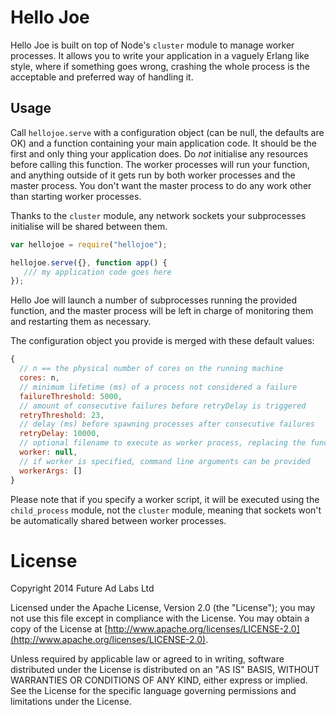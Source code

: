 # Hello Joe

Hello Joe is built on top of Node's `cluster` module to manage worker
processes. It allows you to write your application in a vaguely Erlang
like style, where if something goes wrong, crashing the whole process
is the acceptable and preferred way of handling it.

## Usage

Call `hellojoe.serve` with a configuration object (can be null, the
defaults are OK) and a function containing your main application code.
It should be the first and only thing your application does. Do *not*
initialise any resources before calling this function. The worker
processes will run your function, and anything outside of it gets run
by both worker processes and the master process. You don't want the
master process to do any work other than starting worker processes.

Thanks to the `cluster` module, any network sockets your subprocesses
initialise will be shared between them.

```js
var hellojoe = require("hellojoe");

hellojoe.serve({}, function app() {
   /// my application code goes here
});
```

Hello Joe will launch a number of subprocesses running the provided
function, and the master process will be left in charge of monitoring
them and restarting them as necessary.

The configuration object you provide is merged with these default
values:

```js
{
  // n == the physical number of cores on the running machine
  cores: n,
  // minimum lifetime (ms) of a process not considered a failure
  failureThreshold: 5000,
  // amount of consecutive failures before retryDelay is triggered
  retryThreshold: 23,
  // delay (ms) before spawning processes after consecutive failures
  retryDelay: 10000,
  // optional filename to execute as worker process, replacing the function
  worker: null,
  // if worker is specified, command line arguments can be provided
  workerArgs: []
}
```

Please note that if you specify a worker script, it will be executed
using the `child_process` module, not the `cluster` module, meaning
that sockets won't be automatically shared between worker processes.

# License

Copyright 2014 Future Ad Labs Ltd

Licensed under the Apache License, Version 2.0 (the "License"); you
may not use this file except in compliance with the License. You may
obtain a copy of the License at
[http://www.apache.org/licenses/LICENSE-2.0](http://www.apache.org/licenses/LICENSE-2.0).

Unless required by applicable law or agreed to in writing, software
distributed under the License is distributed on an "AS IS" BASIS,
WITHOUT WARRANTIES OR CONDITIONS OF ANY KIND, either express or
implied. See the License for the specific language governing
permissions and limitations under the License.
